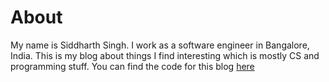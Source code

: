 # About

My name is Siddharth Singh. I work as a software engineer in Bangalore, India.
This is my blog about things I find interesting which is mostly CS and
programming stuff. You can find the code for this blog
[here](https://github.com/s1dsq/s1dsq.github.io)
